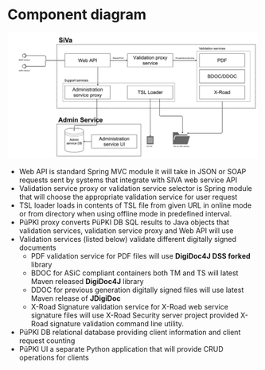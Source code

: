 # Component diagram

![SiVa component diagram](../img/siva/siva_module_diagram.png)

* Web API is standard Spring MVC module it will take in JSON or SOAP requests sent by
  systems that integrate with SIVA web service API
* Validation service proxy or validation service selector is Spring module that will choose
  the appropriate validation service for user request
* TSL loader loads in contents of TSL file from given URL in online mode or from directory when
  using offline mode in predefined interval.
* PüPKI proxy converts PüPKI DB SQL results to Java objects that validation services,
  validation service proxy and Web API will use
* Validation services (listed below) validate different digitally signed documents
     * PDF validation service for PDF files will use **DigiDoc4J DSS forked** library
     * BDOC for ASiC compliant containers both TM and TS will latest Maven released **DigiDoc4J** library
     * DDOC for previous generation digitally signed files will use latest Maven release of **JDigiDoc**
     * X-Road Signature validation service for X-Road web service signature files will use X-Road Security server project
       provided X-Road signature validation command line utility.
* PüPKI DB relational database providing client information and client request counting
* PüPKI UI a separate Python application that will provide CRUD operations for clients
